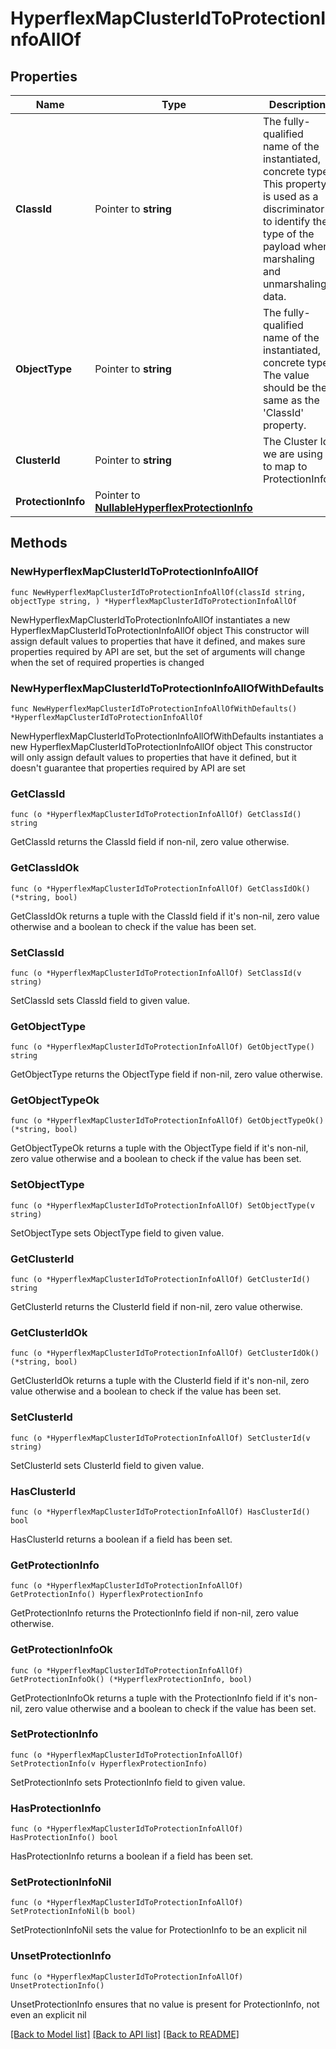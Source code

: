 # HyperflexMapClusterIdToProtectionInfoAllOf

## Properties

Name | Type | Description | Notes
------------ | ------------- | ------------- | -------------
**ClassId** | Pointer to **string** | The fully-qualified name of the instantiated, concrete type. This property is used as a discriminator to identify the type of the payload when marshaling and unmarshaling data. | [default to "hyperflex.MapClusterIdToProtectionInfo"]
**ObjectType** | Pointer to **string** | The fully-qualified name of the instantiated, concrete type. The value should be the same as the &#39;ClassId&#39; property. | [default to "hyperflex.MapClusterIdToProtectionInfo"]
**ClusterId** | Pointer to **string** | The Cluster Id we are using to map to ProtectionInfo. | [optional] [readonly] 
**ProtectionInfo** | Pointer to [**NullableHyperflexProtectionInfo**](HyperflexProtectionInfo.md) |  | [optional] 

## Methods

### NewHyperflexMapClusterIdToProtectionInfoAllOf

`func NewHyperflexMapClusterIdToProtectionInfoAllOf(classId string, objectType string, ) *HyperflexMapClusterIdToProtectionInfoAllOf`

NewHyperflexMapClusterIdToProtectionInfoAllOf instantiates a new HyperflexMapClusterIdToProtectionInfoAllOf object
This constructor will assign default values to properties that have it defined,
and makes sure properties required by API are set, but the set of arguments
will change when the set of required properties is changed

### NewHyperflexMapClusterIdToProtectionInfoAllOfWithDefaults

`func NewHyperflexMapClusterIdToProtectionInfoAllOfWithDefaults() *HyperflexMapClusterIdToProtectionInfoAllOf`

NewHyperflexMapClusterIdToProtectionInfoAllOfWithDefaults instantiates a new HyperflexMapClusterIdToProtectionInfoAllOf object
This constructor will only assign default values to properties that have it defined,
but it doesn't guarantee that properties required by API are set

### GetClassId

`func (o *HyperflexMapClusterIdToProtectionInfoAllOf) GetClassId() string`

GetClassId returns the ClassId field if non-nil, zero value otherwise.

### GetClassIdOk

`func (o *HyperflexMapClusterIdToProtectionInfoAllOf) GetClassIdOk() (*string, bool)`

GetClassIdOk returns a tuple with the ClassId field if it's non-nil, zero value otherwise
and a boolean to check if the value has been set.

### SetClassId

`func (o *HyperflexMapClusterIdToProtectionInfoAllOf) SetClassId(v string)`

SetClassId sets ClassId field to given value.


### GetObjectType

`func (o *HyperflexMapClusterIdToProtectionInfoAllOf) GetObjectType() string`

GetObjectType returns the ObjectType field if non-nil, zero value otherwise.

### GetObjectTypeOk

`func (o *HyperflexMapClusterIdToProtectionInfoAllOf) GetObjectTypeOk() (*string, bool)`

GetObjectTypeOk returns a tuple with the ObjectType field if it's non-nil, zero value otherwise
and a boolean to check if the value has been set.

### SetObjectType

`func (o *HyperflexMapClusterIdToProtectionInfoAllOf) SetObjectType(v string)`

SetObjectType sets ObjectType field to given value.


### GetClusterId

`func (o *HyperflexMapClusterIdToProtectionInfoAllOf) GetClusterId() string`

GetClusterId returns the ClusterId field if non-nil, zero value otherwise.

### GetClusterIdOk

`func (o *HyperflexMapClusterIdToProtectionInfoAllOf) GetClusterIdOk() (*string, bool)`

GetClusterIdOk returns a tuple with the ClusterId field if it's non-nil, zero value otherwise
and a boolean to check if the value has been set.

### SetClusterId

`func (o *HyperflexMapClusterIdToProtectionInfoAllOf) SetClusterId(v string)`

SetClusterId sets ClusterId field to given value.

### HasClusterId

`func (o *HyperflexMapClusterIdToProtectionInfoAllOf) HasClusterId() bool`

HasClusterId returns a boolean if a field has been set.

### GetProtectionInfo

`func (o *HyperflexMapClusterIdToProtectionInfoAllOf) GetProtectionInfo() HyperflexProtectionInfo`

GetProtectionInfo returns the ProtectionInfo field if non-nil, zero value otherwise.

### GetProtectionInfoOk

`func (o *HyperflexMapClusterIdToProtectionInfoAllOf) GetProtectionInfoOk() (*HyperflexProtectionInfo, bool)`

GetProtectionInfoOk returns a tuple with the ProtectionInfo field if it's non-nil, zero value otherwise
and a boolean to check if the value has been set.

### SetProtectionInfo

`func (o *HyperflexMapClusterIdToProtectionInfoAllOf) SetProtectionInfo(v HyperflexProtectionInfo)`

SetProtectionInfo sets ProtectionInfo field to given value.

### HasProtectionInfo

`func (o *HyperflexMapClusterIdToProtectionInfoAllOf) HasProtectionInfo() bool`

HasProtectionInfo returns a boolean if a field has been set.

### SetProtectionInfoNil

`func (o *HyperflexMapClusterIdToProtectionInfoAllOf) SetProtectionInfoNil(b bool)`

 SetProtectionInfoNil sets the value for ProtectionInfo to be an explicit nil

### UnsetProtectionInfo
`func (o *HyperflexMapClusterIdToProtectionInfoAllOf) UnsetProtectionInfo()`

UnsetProtectionInfo ensures that no value is present for ProtectionInfo, not even an explicit nil

[[Back to Model list]](../README.md#documentation-for-models) [[Back to API list]](../README.md#documentation-for-api-endpoints) [[Back to README]](../README.md)


